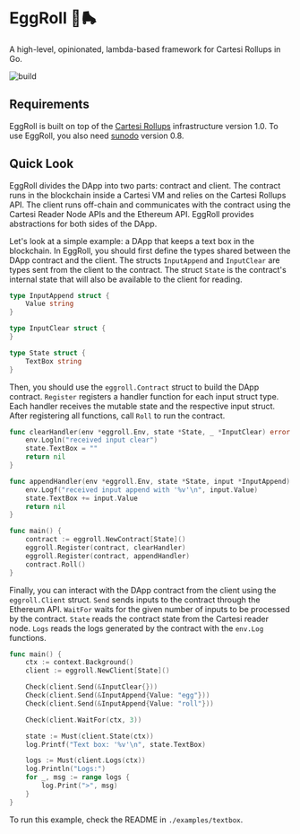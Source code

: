 # EggRoll 🐣🛼

A high-level, opinionated, lambda-based framework for Cartesi Rollups in Go.

![build](https://github.com/gligneul/eggroll/actions/workflows/go.yml/badge.svg)

## Requirements

EggRoll is built on top of the [Cartesi Rollups](https://docs.cartesi.io/cartesi-rollups/) infrastructure version 1.0.
To use EggRoll, you also need [sunodo](https://github.com/sunodo/sunodo/) version 0.8.

## Quick Look

EggRoll divides the DApp into two parts: contract and client.
The contract runs in the blockchain inside a Cartesi VM and relies on the Cartesi Rollups API.
The client runs off-chain and communicates with the contract using the Cartesi Reader Node APIs and the Ethereum API.
EggRoll provides abstractions for both sides of the DApp.

Let's look at a simple example: a DApp that keeps a text box in the blockchain.
In EggRoll, you should first define the types shared between the DApp contract and the client.
The structs `InputAppend` and `InputClear` are types sent from the client to the contract.
The struct `State` is the contract's internal state that will also be available to the client for reading.

```go
type InputAppend struct {
	Value string
}

type InputClear struct {
}

type State struct {
	TextBox string
}
```

Then, you should use the `eggroll.Contract` struct to build the DApp contract.
`Register` registers a handler function for each input struct type.
Each handler receives the mutable state and the respective input struct.
After registering all functions, call `Roll` to run the contract.

```go
func clearHandler(env *eggroll.Env, state *State, _ *InputClear) error {
	env.Logln("received input clear")
	state.TextBox = ""
	return nil
}

func appendHandler(env *eggroll.Env, state *State, input *InputAppend) error {
	env.Logf("received input append with '%v'\n", input.Value)
	state.TextBox += input.Value
	return nil
}

func main() {
	contract := eggroll.NewContract[State]()
	eggroll.Register(contract, clearHandler)
	eggroll.Register(contract, appendHandler)
	contract.Roll()
}
```

Finally, you can interact with the DApp contract from the client using the `eggroll.Client` struct.
`Send` sends inputs to the contract through the Ethereum API.
`WaitFor` waits for the given number of inputs to be processed by the contract.
`State` reads the contract state from the Cartesi reader node.
`Logs` reads the logs generated by the contract with the `env.Log` functions.

```go
func main() {
	ctx := context.Background()
	client := eggroll.NewClient[State]()

	Check(client.Send(&InputClear{}))
	Check(client.Send(&InputAppend{Value: "egg"}))
	Check(client.Send(&InputAppend{Value: "roll"}))

	Check(client.WaitFor(ctx, 3))

	state := Must(client.State(ctx))
	log.Printf("Text box: '%v'\n", state.TextBox)

	logs := Must(client.Logs(ctx))
	log.Println("Logs:")
	for _, msg := range logs {
		log.Print(">", msg)
	}
}
```

To run this example, check the README in `./examples/textbox`.
